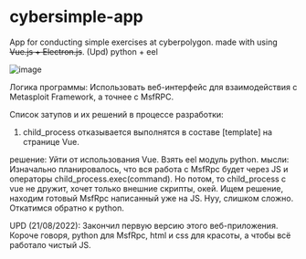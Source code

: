# cybersimple-app

App for conducting simple exercises at cyberpolygon. made with using <s>Vue.js + Electron.js</s>. (Upd) python + eel


![image](https://user-images.githubusercontent.com/79595418/187081734-5ffcbffc-a44e-42ee-90ba-0d63742fec2b.png)



Логика программы: Использовать веб-интерфейс для взаимодействия с Metasploit Framework, а точнее с MsfRPC.  




Список затупов и их решений в процессе разработки:

1. child_process отказывается выполнятся в составе [template] на странице Vue.

решение: Уйти от использования Vue. Взять eel модуль python.
мысли: Изначально планировалось, что вся работа с MsfRpc будет через JS и операторы child_process.exec(command). Но потом, то child_process с vue не дружит, хочет только внешние скрипты, окей. Ищем решение, находим готовый MsfRpc написанный уже на JS. Нуу, слишком сложно. Откатимся обратно к python.

UPD (21/08/2022): Закончил первую версию этого веб-приложения. Короче говоря, python для MsfRpc, html и css для красоты, а чтобы всё работало чистый JS.
